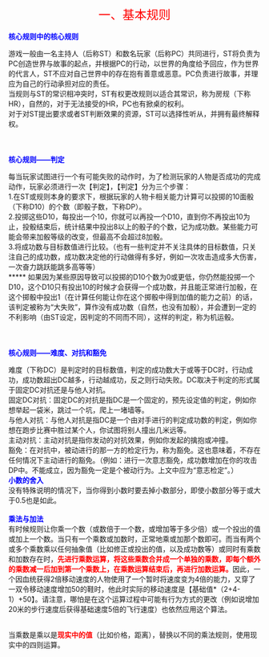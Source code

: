 <html>

<head>
<meta http-equiv="Content-Language" content="zh-cn">
<meta http-equiv="Content-Type" content="text/html; charset=gb2312">
<title>基本规则</title>
</head>

<body>

<div align="center">
	<span style="color: red" class="bbc_color">
	<span style="font-size: 18pt" class="bbc_size">一、基本规则</span></span></div>
<br>
<font color="#0000FF"><b>核心规则中的核心规则</b></font><p>
游戏一般由一名主持人（后称ST）和数名玩家（后称PC）共同进行，ST将负责为PC创造世界与故事的起点，并根据PC的行动，以世界的角度给予回应，作为世界的代言人，ST不应对自己世界中的存在抱有善意或恶意。PC负责进行故事，并理应为自己的行动承担对应的责任。<br>
当规则与ST的常识相冲突时，ST有权更改规则以适合其常识，称为房规（下称HR），自然的，对于无法接受的HR，PC也有掀桌的权利。<br>
对于对ST提出要求或者ST判断效果的资源，ST可以选择性听从，并拥有最终解释权。<br>
　</p>
<p><br>
<b><font color="#0000FF">核心规则——判定</font></b></p>
<p>每当玩家试图进行一个有可能失败的动作时，为了检测玩家的人物是否成功的完成动作，玩家必须进行一次【判定】，【判定】分为三个步骤：<br>
1.在ST或规则本身的要求下，根据玩家的人物卡相关能力计算可以投掷的10面骰（下称D10）的个数（即骰子数，下称DP）。<br>
2.投掷这些D10，每投出一个10，你就可以再投一个D10，直到你不再投出10为止，投骰结束后，统计结果中投出8以上的骰子的个数，记为成功数。某些能力可能会带来加骰等级的改变，但最高不会超过8加骰。<br>
3.将成功数与目标数值进行比较。（也有一些判定并不关注具体的目标数值，只关注自己的成功数，成功数决定他的行动做得有多好，例如一次攻击造成多大伤害，一次奋力跳跃能跳多高等等）<br>
***** 
如果因为某些原因导致可以投掷的D10个数为0或更低，你仍然能投掷一个D10，这个D10只有投出10的时候才会获得一个成功数，并且能正常进行加骰，在这个掷骰中投出1（在计算任何能让你在这个掷骰中得到加值的能力之前）的话，该判定被称为“大失败”，算作没有成功数（自然，也没有加骰），并会遭到一定的不利影响（由ST设定，因判定的不同而不同），这样的判定，称为机运骰。<br>
　</p>
<p><br>
<b><font color="#0000FF">核心规则——难度、对抗和豁免</font></b></p>
<p>
难度（下称DC）是判定时的目标数值，判定的成功数大于或等于DC时，行动成功，成功数超出DC越多，行动越成功，反之则行动失败。DC取决于判定的形式属于固定DC对抗还是与他人对抗。<br>
固定DC对抗：固定DC的对抗是指DC是一个固定的，预先设定值的判定，例如你想举起一袋米，跳过一个坑，爬上一堵墙等。<br>
与他人对抗：与他人对抗是指DC是一个由对手进行的判定成功数的判定，例如你想在跑步比赛中胜过某个人，你试图将别人撞出几米远等。<br>
主动对抗：主动对抗是指你发动的对抗效果，例如你发起的擒抱或冲撞。<br>
豁免：在对抗中，被动进行的那一方的检定行为，称为豁免。这也意味着，不存在任何情况下主动进行的豁免。（例如：进行一次意志豁免，成功数增加在你的攻击DP中。不能成立，因为豁免一定是个被动行为。上文中应为“意志检定”。）
<br>
<b><font color="#0000FF">小数的舍入</font></b><br>
没有特殊说明的情况下，当你得到小数时要去掉小数部分，即使小数部分等于或大于0.5也是如此。<br>
<br>
<b><font color="#0000FF">乘法与加法</font></b><br>
有时候规则让你乘一个数（或数倍于一个数，或增加等于多少倍）或一个投出的值或加上一个数。当只有一个乘数或加数时，正常地乘或加那个数即可。而当有两个或多个乘数乘以任何抽象值（比如修正或投出的值，以及成功数等）或同时有乘数和加数存在时，<b><font color="#FF0000">先进行乘数运算，将这些乘数合并成一个单独的乘数，即每个额外的乘数减一后加到第一个乘数上，在乘数运算结束后，再进行加数运算。</font></b>因此，一个因血统获得2倍移动速度的人物使用了一个暂时将速度变为4倍的能力，又穿了一双令移动速度增加50的鞋时，他此时实际的移动速度是【基础值*（2+4-1）+50】。请注意，哪怕是在这个运算过程中可能有行为方式的更改（例如说增加20米的步行速度后获得基础速度5倍的飞行速度）也依然应用这个算法。</p>
<p><br>
当乘数是乘以是<b><font color="#FF0000">现实中的值</font></b>（比如价格，距离），替换以不同的乘法规则，使用现实中的四则运算。</p>

</body>

</html>
